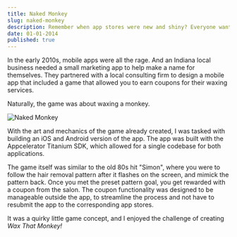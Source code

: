 ```yaml
---
title: Naked Monkey
slug: naked-monkey
description: Remember when app stores were new and shiny? Everyone wanted an app, even your local waxing spa.
date: 01-01-2014
published: true
---
```

In the early 2010s, mobile apps were all the rage. And an Indiana local business needed a small marketing app to help make a name for themselves. They partnered with a local consulting firm to design a mobile app that included a game that allowed you to earn coupons for their waxing services.

Naturally, the game was about waxing a monkey.

![Naked Monkey](https://spencersokol.com/assets/naked-monkey.webp)

With the art and mechanics of the game already created, I was tasked with building an iOS and Android version of the app. The app was built with the Appcelerator Titanium SDK, which allowed for a single codebase for both applications.

The game itself was similar to the old 80s hit "Simon", where you were to follow the hair removal pattern after it flashes on the screen, and mimick the pattern back. Once you met the preset pattern goal, you get rewarded with a coupon from the salon. The coupon functionality was designed to be manageable outside the app, to streamline the process and not have to resubmit the app to the corresponding app stores.

It was a quirky little game concept, and I enjoyed the challenge of creating *Wax That Monkey!*